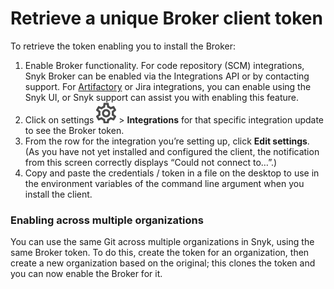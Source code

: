 # Retrieve a unique Broker client token

To retrieve the token enabling you to install the Broker:

1. Enable Broker functionality. For code repository \(SCM\) integrations, Snyk Broker can be enabled via the Integrations API or by contacting support. For [Artifactory](https://snyk.gitbook.io/user-docs/integrations/private-registry-integrations/artifactory-registry-for-npm) or Jira integrations, you can enable using the Snyk UI, or Snyk support can assist you with enabling this feature.
2. Click on settings ![cog\_icon.png](../../.gitbook/assets/cog_icon.png) &gt; **Integrations** for that specific integration update to see the Broker token. 
3. From the row for the integration you’re setting up, click **Edit settings**. \(As you have not yet installed and configured the client, the notification from this screen correctly displays “Could not connect to…”.\)
4. Copy and paste the credentials / token in a file on the desktop to use in the environment variables of the command line argument when you install the client.

### Enabling across multiple organizations

You can use the same Git across multiple organizations in Snyk, using the same Broker token. To do this, create the token for an organization, then create a new organization based on the original; this clones the token and you can now enable the Broker for it.

